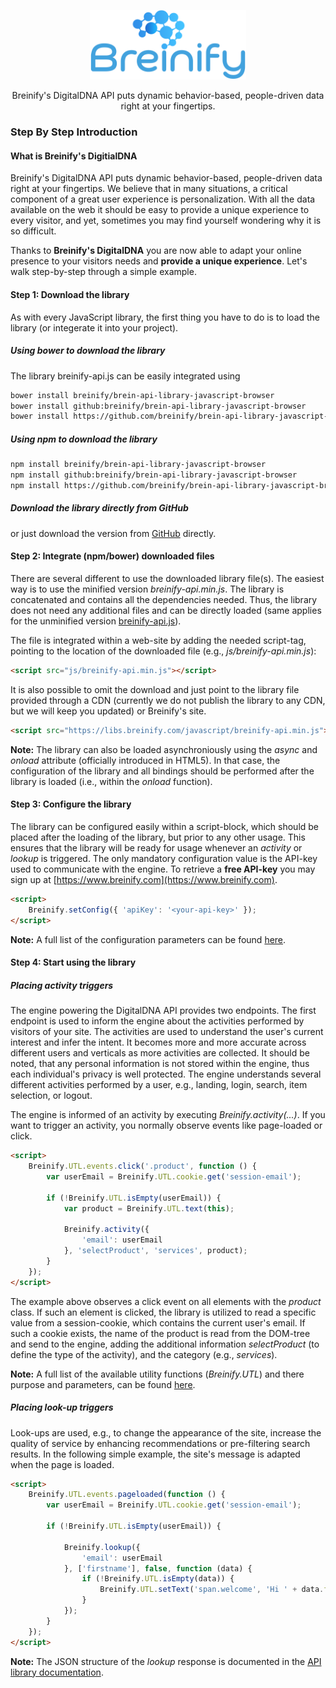 <p align="center">
  <img src="https://raw.githubusercontent.com/Breinify/brein-api-library-javascript-browser/master/documentation/img/logo.png" alt="Breinify API JavaScript Library" width="250">
</p>

<p align="center">
Breinify's DigitalDNA API puts dynamic behavior-based, people-driven data right at your fingertips.
</p>

### Step By Step Introduction

#### What is Breinify's DigitialDNA

Breinify's DigitalDNA API puts dynamic behavior-based, people-driven data right at your fingertips. We believe that in many situations, a critical component of a great user experience is personalization. With all the data available on the web it should be easy to provide a unique experience to every visitor, and yet, sometimes you may find yourself wondering why it is so difficult.

Thanks to **Breinify's DigitalDNA** you are now able to adapt your online presence to your visitors needs and **provide a unique experience**. Let's walk step-by-step through a simple example.

#### Step 1: Download the library

As with every JavaScript library, the first thing you have to do is to load the library (or integerate it into your project).

##### Using *bower* to download the library

The library breinify-api.js can be easily integrated using

```bash
bower install breinify/brein-api-library-javascript-browser
bower install github:breinify/brein-api-library-javascript-browser
bower install https://github.com/breinify/brein-api-library-javascript-browser/tarball/master
```

##### Using *npm* to download the library

```bash
npm install breinify/brein-api-library-javascript-browser
npm install github:breinify/brein-api-library-javascript-browser
npm install https://github.com/breinify/brein-api-library-javascript-browser/tarball/master
```

##### Download the library directly from GitHub

or just download the version from [GitHub](https://raw.githubusercontent.com/Breinify/brein-api-library-javascript-browser/master/dist/breinify-api.min.js) directly.

#### Step 2: Integrate (npm/bower) downloaded files

There are several different to use the downloaded library file(s). The easiest way is to use the minified version *breinify-api.min.js*. The library is concatenated and contains all the dependencies needed. Thus, the library does not need any additional files and can be directly loaded (same applies for the unminified version [breinify-api.js](https://raw.githubusercontent.com/Breinify/brein-api-library-javascript-browser/master/dist/breinify-api.js)).

The file is integrated within a web-site by adding the needed script-tag, pointing to the location of the downloaded file (e.g., *js/breinify-api.min.js*):

```html
<script src="js/breinify-api.min.js"></script>
```

It is also possible to omit the download and just point to the library file provided through a CDN (currently we do not publish the library to any CDN, but we will keep you updated) or Breinify's site.

```html
<script src="https://libs.breinify.com/javascript/breinify-api.min.js"></script>
```

**Note:** The library can also be loaded asynchroniously using the *async* and *onload* attribute (officially introduced in HTML5). In that case, the configuration of the library and all bindings should be performed after the library is loaded (i.e., within the *onload* function).

#### Step 3: Configure the library

The library can be configured easily within a script-block, which should be placed after the loading of the library, but prior to any other usage. This ensures that the library will be ready for usage whenever an *activity* or *lookup* is triggered. The only mandatory configuration value is the API-key used to communicate with the engine. To retrieve a **free API-key** you may sign up at [https://www.breinify.com](https://www.breinify.com).

```html
<script>
    Breinify.setConfig({ 'apiKey': '<your-api-key>' });
</script>
```

**Note:**
A full list of the configuration parameters can be found [here](./api.md).

#### Step 4: Start using the library

##### Placing activity triggers

The engine powering the DigitalDNA API provides two endpoints. The first endpoint is used to inform the engine about the activities performed by visitors of your site. The activities are used to understand the user's current interest and infer the intent. It becomes more and more accurate across different users and verticals as more activities are collected. It should be noted, that any personal information is not stored within the engine, thus each individual's privacy is well protected. The engine understands several different activities performed by a user, e.g., landing, login, search, item selection, or logout.

The engine is informed of an activity by executing *Breinify.activity(...)*. If you want to trigger an activity, you normally observe events like page-loaded or click.

```html
<script>
    Breinify.UTL.events.click('.product', function () {
        var userEmail = Breinify.UTL.cookie.get('session-email');

        if (!Breinify.UTL.isEmpty(userEmail)) {
            var product = Breinify.UTL.text(this);

            Breinify.activity({
                'email': userEmail
            }, 'selectProduct', 'services', product);
        }
    });
</script>
```

The example above observes a click event on all elements with the *product* class. If such an element is clicked, the library is utilized to read a specific value from a session-cookie, which contains the current user's email. If such a cookie exists, the name of the product is read from the DOM-tree and send to the engine, adding the additional information *selectProduct* (to define the type of the activity), and the category (e.g., *services*).

**Note:**
A full list of the available utility functions (*Breinify.UTL*) and there purpose and parameters, can be found [here](./api.md).

##### Placing look-up triggers

Look-ups are used, e.g., to change the appearance of the site, increase the quality of service by enhancing recommendations or pre-filtering search results. In the following simple example, the site's message is adapted when the page is loaded.

```html
<script>
    Breinify.UTL.events.pageloaded(function () {
        var userEmail = Breinify.UTL.cookie.get('session-email');

        if (!Breinify.UTL.isEmpty(userEmail)) {

            Breinify.lookup({
                'email': userEmail
            }, ['firstname'], false, function (data) {
                if (!Breinify.UTL.isEmpty(data)) {
                    Breinify.UTL.setText('span.welcome', 'Hi ' + data.firstname.result + '!');
                }
            });
        }
    });
</script>
```

**Note:**
The JSON structure of the *lookup* response is documented in the [API library documentation](./api.md).
